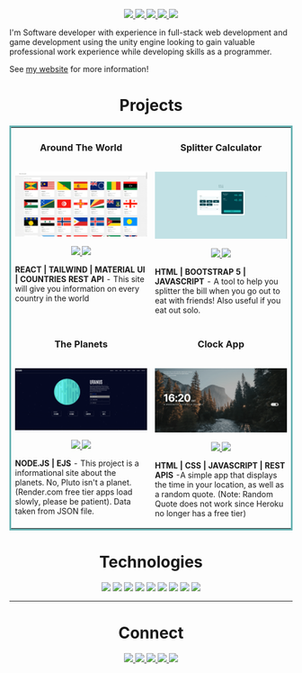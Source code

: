 
<!-- <img src="https://i.imgur.com/536JNd9.jpg" width="100%"> -->

<p align="center">
  <a href="https://ejmilord.netlify.app/" target="_blank">
    <img src="https://img.shields.io/static/v1?label=|&message=WEBSITE&color=23555f&style=plastic&logo=react&logo-color=white"/>
  </a>
  <a href="https://www.linkedin.com/in/emmanuel-milord/" target="_blank">
    <img src="https://img.shields.io/static/v1?label=|&message=LINKED-IN&color=cdf998&style=plastic&logo=linkedin&logo-color=white"/>
  </a>
  <a href="https://twitter.com/GuyNamedEJ" target="_blank">
    <img src="https://img.shields.io/static/v1?label=|&message=TWITTER&color=23555f&style=plastic&logo=twitter&logo-color=white"/>
  </a>
  <a href="https://angel.co/u/emmanuel-milord" target="_blank">
      <img src="https://img.shields.io/static/v1?label=|&message=ANGEL-LIST&color=cdf998&style=plastic&logo=angellist&logo-color=white"/>
  </a>
  <a href="https://shawncharles.com/resume" target="_blank">
      <img src="https://img.shields.io/static/v1?label=|&message=RESUME&color=23555f&style=plastic&logo=react&logo-color=white"/>
  </a>
</p>

I'm Software developer with experience in full-stack web development and game development using the unity engine looking to gain
valuable professional work experience while developing skills as a programmer.

See [my website](https://ejmilord.netlify.app/) for more information!


<h1 align="center">Projects</h1>
<table bordercolor="#66b2b2">
  
  <tr>
    <td width="50%" valign="top">
      <h3 align="center">Around The World</h3>
        <br />
        <a target="_blank" href="https://project-globetrotter.netlify.app/">
            <img src="country-prev.gif" width="100%" alt="Travel App"/>
        </a>
        <br />
        <p align="center">
          
  <a href="https://github.com/GuyNamedEJ/Where-in-the-world-react" target="_blank">
    <img src="https://img.shields.io/static/v1?label=|&message=REPO&color=23555f&style=plastic&logo=github&logo-color=white"/>
  </a>
  <a href="https://project-globetrotter.netlify.app/" target="_blank">
    <img src="https://img.shields.io/static/v1?label=|&message=WEBSITE&color=cdf998&style=plastic&logo=wordpress&logo-color=white"/>
  </a>
      </p>
        <p><strong>REACT | TAILWIND | MATERIAL UI | COUNTRIES REST API</strong> - This site will give you information on every country in the world</p>
    </td>
    <td width="50%" valign="top">
      <h3 align="center">Splitter Calculator</h3>
        <br />
      <a target="_blank" href="https://codepen.io/ShawnBasquiat/full/bGVWpYw">
            <img src="splitter-prev.gif" width="100%"  alt="Rigley 2"/>
        </a>
        <br />
        <p align="center">
          
  <a href="https://github.com/GuyNamedEJ/tip-calculator-app-main" target="_blank">
    <img src="https://img.shields.io/static/v1?label=|&message=REPO&color=23555f&style=plastic&logo=github&logo-color=white"/>
  </a>
  <a href="https://tip-calculator-app-main-jade.vercel.app/" target="_blank">
    <img src="https://img.shields.io/static/v1?label=|&message=WEBSITE&color=cdf998&style=plastic&logo=wordpress&logo-color=white"/>
  </a>
      </p>
        <p><strong>HTML | BOOTSTRAP 5 | JAVASCRIPT</strong> - A tool to help you splitter the bill when you go out to eat with friends! Also useful if you eat out solo.</p>
    </td>
  </tr>
  
  <tr>
    <td width="50%" valign="top">
      <h3 align="center">The Planets</h3>
      <br />
        <a target="_blank" href="https://shawncharles.com">
          <img src="planets-prev.gif" width="100%" alt="Portfolio"/>
        </a>
      <br />
        <p align="center">
  <a href="https://github.com/GuyNamedEJ/planets-fact-site" target="_blank">
    <img src="https://img.shields.io/static/v1?label=|&message=REPO&color=23555f&style=plastic&logo=github&logo-color=white"/>
  </a>
  <a href="https://all-about-the-planets.onrender.com/" target="_blank">
    <img src="https://img.shields.io/static/v1?label=|&message=WEBSITE&color=cdf998&style=plastic&logo=wordpress&logo-color=white"/>
  </a>
      </p>
        <p><strong>NODE.JS | EJS</strong> - This project is a informational site about the planets. No, Pluto isn't a planet. (Render.com free tier apps load slowly, please be patient). Data taken from JSON file.</p>
    </td>
    <td width="50%" valign="top">
      <h3 align="center">Clock App</h3>
        <br />
        <a target="_blank" href="https://clock-app-main.vercel.app/">
          <img src="clock-prev.gif" width="100%" alt="Matching Cards"/>
        </a>
        <br />
        <p align="center">
          
  <a href="https://github.com/GuyNamedEJ/clock-app-main" target="_blank">
    <img src="https://img.shields.io/static/v1?label=|&message=REPO&color=23555f&style=plastic&logo=github&logo-color=white"/>
  </a>
  <a href="https://clock-app-main.vercel.app/" target="_blank">
    <img src="https://img.shields.io/static/v1?label=|&message=WEBSITE&color=cdf998&style=plastic&logo=wordpress&logo-color=white"/>
  </a>
      </p>
        <p><strong>HTML | CSS | JAVASCRIPT | REST APIS</strong> -A simple app that displays the time in your location, as well as a random quote. (Note: Random Quote does not work since Heroku no longer has a free tier)</p>
    </td>
  </tr>
</table>


<h1 align="center">Technologies</h1>


<p align="center">
    <img src="https://img.shields.io/static/v1?label=|&message=HTML5&color=23555f&style=plastic&logo=html5"/>
    <img src="https://img.shields.io/static/v1?label=|&message=CSS3&color=285f65&style=plastic&logo=css3"/>
    <img src="https://img.shields.io/static/v1?label=|&message=SASS&color=2b625f&style=plastic&logo=sass"/>
    <img src="https://img.shields.io/static/v1?label=|&message=BOOTSTRAP&color=316c5e&style=plastic&logo=bootstrap"/>
    <img src="https://img.shields.io/static/v1?label=|&message=JAVASCRIPT&color=3c7f5d&style=plastic&logo=javascript"/>
    <img src="https://img.shields.io/static/v1?label=|&message=REACT.JS&color=4a935c&style=plastic&logo=react"/>  
    <img src="https://img.shields.io/static/v1?label=|&message=MONGO-DB&color=cdd148&style=plastic&logo=mongodb"/>
    <img src="https://img.shields.io/static/v1?label=|&message=EXPRESS&color=bbb111&style=plastic&logo=express"/>
    <img src="https://img.shields.io/static/v1?label=|&message=GIT&color=cbb148&style=plastic&logo=git"/>
</p>



---


<h1 align="center">Connect</h1>



<p align="center">
  <a href="https://ejmilord.netlify.app/" target="_blank">
    <img src="https://img.shields.io/static/v1?label=|&message=WEBSITE&color=23555f&style=plastic&logo=react&logo-color=white"/>
  </a>
  <a href="https://www.linkedin.com/in/emmanuel-milord/" target="_blank">
    <img src="https://img.shields.io/static/v1?label=|&message=LINKED-IN&color=cdf998&style=plastic&logo=linkedin&logo-color=white"/>
  </a>
  <a href="https://twitter.com/GuyNamedEJ" target="_blank">
    <img src="https://img.shields.io/static/v1?label=|&message=TWITTER&color=23555f&style=plastic&logo=twitter&logo-color=white"/>
  </a>
  <a href="https://angel.co/u/emmanuel-milord" target="_blank">
      <img src="https://img.shields.io/static/v1?label=|&message=ANGEL-LIST&color=cdf998&style=plastic&logo=angellist&logo-color=white"/>
  </a>
  <a href="https://shawncharles.com/resume" target="_blank">
      <img src="https://img.shields.io/static/v1?label=|&message=RESUME&color=23555f&style=plastic&logo=react&logo-color=white"/>
  </a>
</p>
